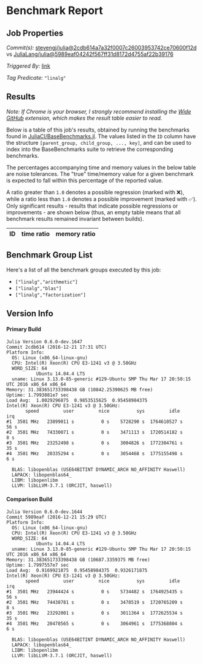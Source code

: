 # Benchmark Report

## Job Properties

*Commit(s):* [stevengj/julia@2cdb614a7a32f0007c26003953742ce70600f12d](https://github.com/stevengj/julia/commit/2cdb614a7a32f0007c26003953742ce70600f12d) vs [JuliaLang/julia@5989eaf04242f567ff31d8172d4755af22b39176](https://github.com/JuliaLang/julia/commit/5989eaf04242f567ff31d8172d4755af22b39176)

*Triggered By:* [link](https://github.com/JuliaLang/julia/pull/19672#issuecomment-268586237)

*Tag Predicate:* `"linalg"`

## Results

*Note: If Chrome is your browser, I strongly recommend installing the [Wide GitHub](https://chrome.google.com/webstore/detail/wide-github/kaalofacklcidaampbokdplbklpeldpj?hl=en)
extension, which makes the result table easier to read.*

Below is a table of this job's results, obtained by running the benchmarks found in
[JuliaCI/BaseBenchmarks.jl](https://github.com/JuliaCI/BaseBenchmarks.jl). The values
listed in the `ID` column have the structure `[parent_group, child_group, ..., key]`,
and can be used to index into the BaseBenchmarks suite to retrieve the corresponding
benchmarks.

The percentages accompanying time and memory values in the below table are noise tolerances. The "true"
time/memory value for a given benchmark is expected to fall within this percentage of the reported value.

A ratio greater than `1.0` denotes a possible regression (marked with :x:), while a ratio less
than `1.0` denotes a possible improvement (marked with :white_check_mark:). Only significant results - results
that indicate possible regressions or improvements - are shown below (thus, an empty table means that all
benchmark results remained invariant between builds).

| ID | time ratio | memory ratio |
|----|------------|--------------|

## Benchmark Group List

Here's a list of all the benchmark groups executed by this job:

- `["linalg","arithmetic"]`
- `["linalg","blas"]`
- `["linalg","factorization"]`

## Version Info

#### Primary Build

```
Julia Version 0.6.0-dev.1647
Commit 2cdb614 (2016-12-21 17:31 UTC)
Platform Info:
  OS: Linux (x86_64-linux-gnu)
  CPU: Intel(R) Xeon(R) CPU E3-1241 v3 @ 3.50GHz
  WORD_SIZE: 64
           Ubuntu 14.04.4 LTS
  uname: Linux 3.13.0-85-generic #129-Ubuntu SMP Thu Mar 17 20:50:15 UTC 2016 x86_64 x86_64
Memory: 31.383651733398438 GB (10842.25390625 MB free)
Uptime: 1.7993881e7 sec
Load Avg:  1.0029296875  0.9853515625  0.95458984375
Intel(R) Xeon(R) CPU E3-1241 v3 @ 3.50GHz: 
       speed         user         nice          sys         idle          irq
#1  3501 MHz   23899011 s          0 s    5728290 s  1764610527 s         56 s
#2  3501 MHz   74330071 s          0 s    3471113 s  1720514182 s          8 s
#3  3501 MHz   23252498 s          0 s    3004826 s  1772304761 s         35 s
#4  3501 MHz   20335294 s          0 s    3054468 s  1775155498 s          6 s

  BLAS: libopenblas (USE64BITINT DYNAMIC_ARCH NO_AFFINITY Haswell)
  LAPACK: libopenblas64_
  LIBM: libopenlibm
  LLVM: libLLVM-3.7.1 (ORCJIT, haswell)

```

#### Comparison Build

```
Julia Version 0.6.0-dev.1644
Commit 5989eaf (2016-12-21 15:29 UTC)
Platform Info:
  OS: Linux (x86_64-linux-gnu)
  CPU: Intel(R) Xeon(R) CPU E3-1241 v3 @ 3.50GHz
  WORD_SIZE: 64
           Ubuntu 14.04.4 LTS
  uname: Linux 3.13.0-85-generic #129-Ubuntu SMP Thu Mar 17 20:50:15 UTC 2016 x86_64 x86_64
Memory: 31.383651733398438 GB (10687.3359375 MB free)
Uptime: 1.7997557e7 sec
Load Avg:  0.9169921875  0.95458984375  0.9326171875
Intel(R) Xeon(R) CPU E3-1241 v3 @ 3.50GHz: 
       speed         user         nice          sys         idle          irq
#1  3501 MHz   23944424 s          0 s    5734482 s  1764925435 s         56 s
#2  3501 MHz   74438781 s          0 s    3478519 s  1720765209 s          8 s
#3  3501 MHz   23292001 s          0 s    3011364 s  1772625534 s         35 s
#4  3501 MHz   20478565 s          0 s    3064961 s  1775368804 s          6 s

  BLAS: libopenblas (USE64BITINT DYNAMIC_ARCH NO_AFFINITY Haswell)
  LAPACK: libopenblas64_
  LIBM: libopenlibm
  LLVM: libLLVM-3.7.1 (ORCJIT, haswell)

```
